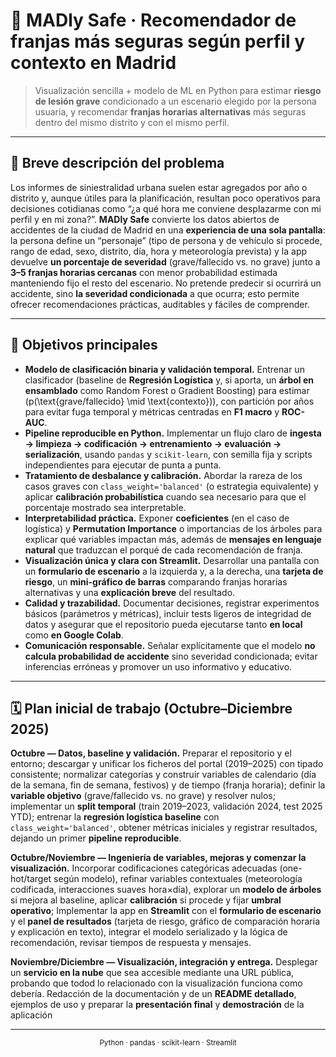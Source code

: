 # 🚦 MADly Safe · Recomendador de franjas más seguras según perfil y contexto en Madrid

> Visualización sencilla + modelo de ML en Python para estimar **riesgo de lesión grave** condicionado a un escenario elegido por la persona usuaria, y recomendar **franjas horarias alternativas** más seguras dentro del mismo distrito y con el mismo perfil.

---

## 🧩 Breve descripción del problema
Los informes de siniestralidad urbana suelen estar agregados por año o distrito y, aunque útiles para la planificación, resultan poco operativos para decisiones cotidianas como “¿a qué hora me conviene desplazarme con mi perfil y en mi zona?”. **MADly Safe** convierte los datos abiertos de accidentes de la ciudad de Madrid en una **experiencia de una sola pantalla**: la persona define un “personaje” (tipo de persona y de vehículo si procede, rango de edad, sexo, distrito, día, hora y meteorología prevista) y la app devuelve **un porcentaje de severidad** (grave/fallecido vs. no grave) junto a **3–5 franjas horarias cercanas** con menor probabilidad estimada manteniendo fijo el resto del escenario. No pretende predecir si ocurrirá un accidente, sino **la severidad condicionada** a que ocurra; esto permite ofrecer recomendaciones prácticas, auditables y fáciles de comprender.

---

## 🎯 Objetivos principales
- **Modelo de clasificación binaria y validación temporal.** Entrenar un clasificador (baseline de **Regresión Logística** y, si aporta, un **árbol en ensamblado** como Random Forest o Gradient Boosting) para estimar \(p(\text{grave/fallecido} \mid \text{contexto})\), con partición por años para evitar fuga temporal y métricas centradas en **F1 macro** y **ROC-AUC**.
- **Pipeline reproducible en Python.** Implementar un flujo claro de **ingesta → limpieza → codificación → entrenamiento → evaluación → serialización**, usando `pandas` y `scikit-learn`, con semilla fija y scripts independientes para ejecutar de punta a punta.
- **Tratamiento de desbalance y calibración.** Abordar la rareza de los casos graves con `class_weight='balanced'` (o estrategia equivalente) y aplicar **calibración probabilística** cuando sea necesario para que el porcentaje mostrado sea interpretable.
- **Interpretabilidad práctica.** Exponer **coeficientes** (en el caso de logística) y **Permutation Importance** o importancias de los árboles para explicar qué variables impactan más, además de **mensajes en lenguaje natural** que traduzcan el porqué de cada recomendación de franja.
- **Visualización única y clara con Streamlit.** Desarrollar una pantalla con un **formulario de escenario** a la izquierda y, a la derecha, una **tarjeta de riesgo**, un **mini-gráfico de barras** comparando franjas horarias alternativas y una **explicación breve** del resultado.
- **Calidad y trazabilidad.** Documentar decisiones, registrar experimentos básicos (parámetros y métricas), incluir tests ligeros de integridad de datos y asegurar que el repositorio pueda ejecutarse tanto **en local** como **en Google Colab**.
- **Comunicación responsable.** Señalar explícitamente que el modelo **no calcula probabilidad de accidente** sino severidad condicionada; evitar inferencias erróneas y promover un uso informativo y educativo.

---

## 🗓️ Plan inicial de trabajo (Octubre–Diciembre 2025)
**Octubre — Datos, baseline y validación.** Preparar el repositorio y el entorno; descargar y unificar los ficheros del portal (2019–2025) con tipado consistente; normalizar categorías y construir variables de calendario (día de la semana, fin de semana, festivos) y de tiempo (franja horaria); definir la **variable objetivo** (grave/fallecido vs. no grave) y resolver nulos; implementar un **split temporal** (train 2019–2023, validación 2024, test 2025 YTD); entrenar la **regresión logística baseline** con `class_weight='balanced'`, obtener métricas iniciales y registrar resultados, dejando un primer **pipeline reproducible**.

**Octubre/Noviembre — Ingeniería de variables, mejoras y comenzar la visualización.** Incorporar codificaciones categóricas adecuadas (one-hot/target según modelo), refinar variables contextuales (meteorología codificada, interacciones suaves hora×día), explorar un **modelo de árboles** si mejora al baseline, aplicar **calibración** si procede y fijar **umbral operativo**; Implementar la app en **Streamlit** con el **formulario de escenario** y el **panel de resultados** (tarjeta de riesgo, gráfico de comparación horaria y explicación en texto), integrar el modelo serializado y la lógica de recomendación, revisar tiempos de respuesta y mensajes.

**Noviembre/Diciembre — Visualización, integración y entrega.**  Desplegar un **servicio en la nube** que sea accesible mediante una URL pública, probando que todod lo relacionado con la visualización funciona como debería. Redacción de la documentación y de un **README detallado**, ejemplos de uso y preparar la **presentación final** y **demostración** de la aplicación 

---

<p align="center">
  <sub>Python · pandas · scikit-learn · Streamlit</sub>
</p>
